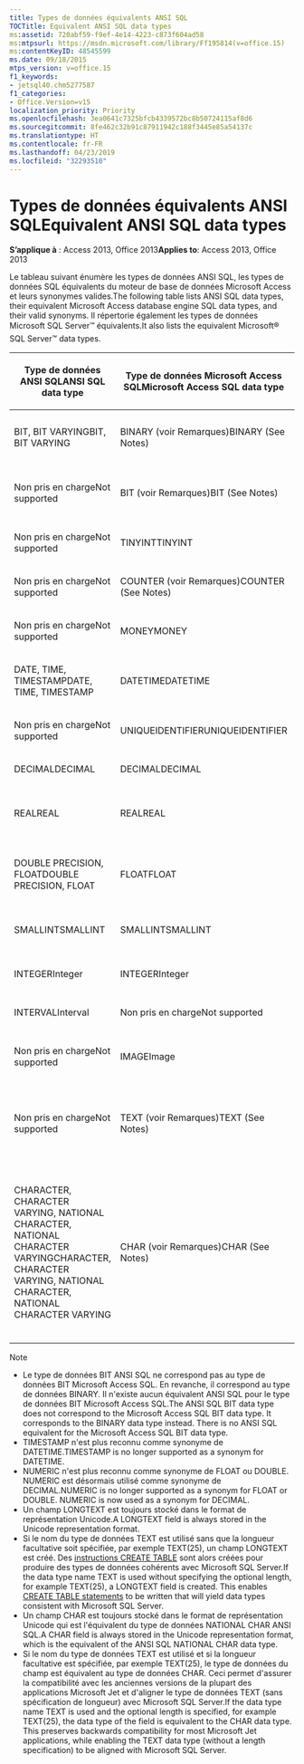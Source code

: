 ```yaml
---
title: Types de données équivalents ANSI SQL
TOCTitle: Equivalent ANSI SQL data types
ms:assetid: 720abf59-f9ef-4e14-4223-c873f604ad58
ms:mtpsurl: https://msdn.microsoft.com/library/Ff195814(v=office.15)
ms:contentKeyID: 48545599
ms.date: 09/18/2015
mtps_version: v=office.15
f1_keywords:
- jetsql40.chm5277587
f1_categories:
- Office.Version=v15
localization_priority: Priority
ms.openlocfilehash: 3ea0641c7325bfcb4339572bc8b50724115af8d6
ms.sourcegitcommit: 8fe462c32b91c87911942c188f3445e85a54137c
ms.translationtype: HT
ms.contentlocale: fr-FR
ms.lasthandoff: 04/23/2019
ms.locfileid: "32293510"
---
```

# <a name="equivalent-ansi-sql-data-types"></a><span data-ttu-id="56312-102">Types de données équivalents ANSI SQL</span><span class="sxs-lookup"><span data-stu-id="56312-102">Equivalent ANSI SQL data types</span></span>


<span data-ttu-id="56312-103">**S’applique à** : Access 2013, Office 2013</span><span class="sxs-lookup"><span data-stu-id="56312-103">**Applies to**: Access 2013, Office 2013</span></span>

<span data-ttu-id="56312-104">Le tableau suivant énumère les types de données ANSI SQL, les types de données SQL équivalents du moteur de base de données Microsoft Access et leurs synonymes valides.</span><span class="sxs-lookup"><span data-stu-id="56312-104">The following table lists ANSI SQL data types, their equivalent Microsoft Access database engine SQL data types, and their valid synonyms.</span></span> <span data-ttu-id="56312-105">Il répertorie également les types de données Microsoft SQL Server™ équivalents.</span><span class="sxs-lookup"><span data-stu-id="56312-105">It also lists the equivalent Microsoft® SQL Server™ data types.</span></span>

<table>
<colgroup>
<col style="width: 25%" />
<col style="width: 25%" />
<col style="width: 25%" />
<col style="width: 25%" />
</colgroup>
<thead>
<tr class="header">
<th><p><span data-ttu-id="56312-106">Type de données ANSI SQL</span><span class="sxs-lookup"><span data-stu-id="56312-106">ANSI SQL
data type</span></span></p></th>
<th><p><span data-ttu-id="56312-107">Type de données Microsoft Access SQL</span><span class="sxs-lookup"><span data-stu-id="56312-107">Microsoft Access
SQL data type</span></span></p></th>
<th><p><span data-ttu-id="56312-108">Synonyme</span><span class="sxs-lookup"><span data-stu-id="56312-108">Synonym lookup</span></span></p></th>
<th><p><span data-ttu-id="56312-109">Type de données Microsoft SQL Server</span><span class="sxs-lookup"><span data-stu-id="56312-109">Microsoft SQL
Server data type</span></span></p></th>
</tr>
</thead>
<tbody>
<tr class="odd">
<td><p><span data-ttu-id="56312-110">BIT, BIT VARYING</span><span class="sxs-lookup"><span data-stu-id="56312-110">BIT, BIT VARYING</span></span></p></td>
<td><p><span data-ttu-id="56312-111">BINARY (voir Remarques)</span><span class="sxs-lookup"><span data-stu-id="56312-111">BINARY (See Notes)</span></span></p></td>
<td><p><span data-ttu-id="56312-112">VARBINARY, BINARY VARYING BIT VARYING</span><span class="sxs-lookup"><span data-stu-id="56312-112">VARBINARY,
BINARY VARYING
BIT VARYING</span></span></p></td>
<td><p><span data-ttu-id="56312-113">BINARY, VARBINARY</span><span class="sxs-lookup"><span data-stu-id="56312-113">BINARY, VARBINARY</span></span></p></td>
</tr>
<tr class="even">
<td><p><span data-ttu-id="56312-114">Non pris en charge</span><span class="sxs-lookup"><span data-stu-id="56312-114">Not supported</span></span></p></td>
<td><p><span data-ttu-id="56312-115">BIT (voir Remarques)</span><span class="sxs-lookup"><span data-stu-id="56312-115">BIT (See Notes)</span></span></p></td>
<td><p><span data-ttu-id="56312-116">BOOLEAN, LOGICAL, LOGICAL1, YESNO</span><span class="sxs-lookup"><span data-stu-id="56312-116">BOOLEAN, LOGICAL, LOGICAL1, YESNO</span></span></p></td>
<td><p><span data-ttu-id="56312-117">BIT</span><span class="sxs-lookup"><span data-stu-id="56312-117">BIT</span></span></p></td>
</tr>
<tr class="odd">
<td><p><span data-ttu-id="56312-118">Non pris en charge</span><span class="sxs-lookup"><span data-stu-id="56312-118">Not supported</span></span></p></td>
<td><p><span data-ttu-id="56312-119">TINYINT</span><span class="sxs-lookup"><span data-stu-id="56312-119">TINYINT</span></span></p></td>
<td><p><span data-ttu-id="56312-120">INTEGER1, BYTE</span><span class="sxs-lookup"><span data-stu-id="56312-120">INTEGER1, BYTE</span></span></p></td>
<td><p><span data-ttu-id="56312-121">TINYINT</span><span class="sxs-lookup"><span data-stu-id="56312-121">TINYINT</span></span></p></td>
</tr>
<tr class="even">
<td><p><span data-ttu-id="56312-122">Non pris en charge</span><span class="sxs-lookup"><span data-stu-id="56312-122">Not supported</span></span></p></td>
<td><p><span data-ttu-id="56312-123">COUNTER (voir Remarques)</span><span class="sxs-lookup"><span data-stu-id="56312-123">COUNTER (See Notes)</span></span></p></td>
<td><p><span data-ttu-id="56312-124">AUTOINCREMENT</span><span class="sxs-lookup"><span data-stu-id="56312-124">AUTOINCREMENT</span></span></p></td>
<td><p><span data-ttu-id="56312-125">(voir Remarques)</span><span class="sxs-lookup"><span data-stu-id="56312-125">(See Notes)</span></span></p></td>
</tr>
<tr class="odd">
<td><p><span data-ttu-id="56312-126">Non pris en charge</span><span class="sxs-lookup"><span data-stu-id="56312-126">Not supported</span></span></p></td>
<td><p><span data-ttu-id="56312-127">MONEY</span><span class="sxs-lookup"><span data-stu-id="56312-127">MONEY</span></span></p></td>
<td><p><span data-ttu-id="56312-128">CURRENCY</span><span class="sxs-lookup"><span data-stu-id="56312-128">CURRENCY</span></span></p></td>
<td><p><span data-ttu-id="56312-129">MONEY</span><span class="sxs-lookup"><span data-stu-id="56312-129">MONEY</span></span></p></td>
</tr>
<tr class="even">
<td><p><span data-ttu-id="56312-130">DATE, TIME, TIMESTAMP</span><span class="sxs-lookup"><span data-stu-id="56312-130">DATE, TIME, TIMESTAMP</span></span></p></td>
<td><p><span data-ttu-id="56312-131">DATETIME</span><span class="sxs-lookup"><span data-stu-id="56312-131">DATETIME</span></span></p></td>
<td><p><span data-ttu-id="56312-132">DATE, TIME (voir Remarques)</span><span class="sxs-lookup"><span data-stu-id="56312-132">DATE, TIME  (See Notes)</span></span></p></td>
<td><p><span data-ttu-id="56312-133">DATETIME</span><span class="sxs-lookup"><span data-stu-id="56312-133">DATETIME</span></span></p></td>
</tr>
<tr class="odd">
<td><p><span data-ttu-id="56312-134">Non pris en charge</span><span class="sxs-lookup"><span data-stu-id="56312-134">Not supported</span></span></p></td>
<td><p><span data-ttu-id="56312-135">UNIQUEIDENTIFIER</span><span class="sxs-lookup"><span data-stu-id="56312-135">UNIQUEIDENTIFIER</span></span></p></td>
<td><p><span data-ttu-id="56312-136">GUID</span><span class="sxs-lookup"><span data-stu-id="56312-136">GUID</span></span></p></td>
<td><p><span data-ttu-id="56312-137">UNIQUEIDENTIFIER</span><span class="sxs-lookup"><span data-stu-id="56312-137">UNIQUEIDENTIFIER</span></span></p></td>
</tr>
<tr class="even">
<td><p><span data-ttu-id="56312-138">DECIMAL</span><span class="sxs-lookup"><span data-stu-id="56312-138">DECIMAL</span></span></p></td>
<td><p><span data-ttu-id="56312-139">DECIMAL</span><span class="sxs-lookup"><span data-stu-id="56312-139">DECIMAL</span></span></p></td>
<td><p><span data-ttu-id="56312-140">NUMERIC, DEC</span><span class="sxs-lookup"><span data-stu-id="56312-140">NUMERIC, DEC</span></span></p></td>
<td><p><span data-ttu-id="56312-141">DECIMAL</span><span class="sxs-lookup"><span data-stu-id="56312-141">DECIMAL</span></span></p></td>
</tr>
<tr class="odd">
<td><p><span data-ttu-id="56312-142">REAL</span><span class="sxs-lookup"><span data-stu-id="56312-142">REAL</span></span></p></td>
<td><p><span data-ttu-id="56312-143">REAL</span><span class="sxs-lookup"><span data-stu-id="56312-143">REAL</span></span></p></td>
<td><p><span data-ttu-id="56312-144">SINGLE, FLOAT4, IEEESINGLE</span><span class="sxs-lookup"><span data-stu-id="56312-144">SINGLE, FLOAT4, IEEESINGLE</span></span></p></td>
<td><p><span data-ttu-id="56312-145">REAL</span><span class="sxs-lookup"><span data-stu-id="56312-145">REAL</span></span></p></td>
</tr>
<tr class="even">
<td><p><span data-ttu-id="56312-146">DOUBLE PRECISION, FLOAT</span><span class="sxs-lookup"><span data-stu-id="56312-146">DOUBLE PRECISION, FLOAT</span></span></p></td>
<td><p><span data-ttu-id="56312-147">FLOAT</span><span class="sxs-lookup"><span data-stu-id="56312-147">FLOAT</span></span></p></td>
<td><p><span data-ttu-id="56312-148">DOUBLE, FLOAT8, IEEEDOUBLE, NUMBER (voir Remarques)</span><span class="sxs-lookup"><span data-stu-id="56312-148">DOUBLE, FLOAT8, IEEEDOUBLE, NUMBER (See Notes)</span></span></p></td>
<td><p><span data-ttu-id="56312-149">FLOAT</span><span class="sxs-lookup"><span data-stu-id="56312-149">FLOAT</span></span></p></td>
</tr>
<tr class="odd">
<td><p><span data-ttu-id="56312-150">SMALLINT</span><span class="sxs-lookup"><span data-stu-id="56312-150">SMALLINT</span></span></p></td>
<td><p><span data-ttu-id="56312-151">SMALLINT</span><span class="sxs-lookup"><span data-stu-id="56312-151">SMALLINT</span></span></p></td>
<td><p><span data-ttu-id="56312-152">SHORT, INTEGER2</span><span class="sxs-lookup"><span data-stu-id="56312-152">SHORT, INTEGER2</span></span></p></td>
<td><p><span data-ttu-id="56312-153">SMALLINT</span><span class="sxs-lookup"><span data-stu-id="56312-153">SMALLINT</span></span></p></td>
</tr>
<tr class="even">
<td><p><span data-ttu-id="56312-154">INTEGER</span><span class="sxs-lookup"><span data-stu-id="56312-154">Integer</span></span></p></td>
<td><p><span data-ttu-id="56312-155">INTEGER</span><span class="sxs-lookup"><span data-stu-id="56312-155">Integer</span></span></p></td>
<td><p><span data-ttu-id="56312-156">LONG, INT, INTEGER4</span><span class="sxs-lookup"><span data-stu-id="56312-156">LONG, INT, INTEGER4</span></span></p></td>
<td><p><span data-ttu-id="56312-157">INTEGER</span><span class="sxs-lookup"><span data-stu-id="56312-157">Integer</span></span></p></td>
</tr>
<tr class="odd">
<td><p><span data-ttu-id="56312-158">INTERVAL</span><span class="sxs-lookup"><span data-stu-id="56312-158">Interval</span></span></p></td>
<td><p><span data-ttu-id="56312-159">Non pris en charge</span><span class="sxs-lookup"><span data-stu-id="56312-159">Not supported</span></span></p></td>
<td><p></p></td>
<td><p><span data-ttu-id="56312-160">Non prise en charge</span><span class="sxs-lookup"><span data-stu-id="56312-160">Not supported</span></span></p></td>
</tr>
<tr class="even">
<td><p><span data-ttu-id="56312-161">Non pris en charge</span><span class="sxs-lookup"><span data-stu-id="56312-161">Not supported</span></span></p></td>
<td><p><span data-ttu-id="56312-162">IMAGE</span><span class="sxs-lookup"><span data-stu-id="56312-162">Image</span></span></p></td>
<td><p><span data-ttu-id="56312-163">LONGBINARY, GENERAL, OLEOBJECT</span><span class="sxs-lookup"><span data-stu-id="56312-163">LONGBINARY,  GENERAL, OLEOBJECT</span></span></p></td>
<td><p><span data-ttu-id="56312-164">IMAGE</span><span class="sxs-lookup"><span data-stu-id="56312-164">Image</span></span></p></td>
</tr>
<tr class="odd">
<td><p><span data-ttu-id="56312-165">Non pris en charge</span><span class="sxs-lookup"><span data-stu-id="56312-165">Not supported</span></span></p></td>
<td><p><span data-ttu-id="56312-166">TEXT (voir Remarques)</span><span class="sxs-lookup"><span data-stu-id="56312-166">TEXT  (See Notes)</span></span></p></td>
<td><p><span data-ttu-id="56312-167">LONGTEXT, LONGCHAR, MEMO, NOTE, NTEXT (voir Remarques)</span><span class="sxs-lookup"><span data-stu-id="56312-167">LONGTEXT, LONGCHAR, MEMO, NOTE, NTEXT (See Notes)</span></span></p></td>
<td><p><span data-ttu-id="56312-168">TEXT</span><span class="sxs-lookup"><span data-stu-id="56312-168">TEXT</span></span></p></td>
</tr>
<tr class="even">
<td><p><span data-ttu-id="56312-169">CHARACTER, CHARACTER VARYING, NATIONAL CHARACTER, NATIONAL CHARACTER VARYING</span><span class="sxs-lookup"><span data-stu-id="56312-169">CHARACTER, CHARACTER VARYING, NATIONAL CHARACTER, NATIONAL CHARACTER VARYING</span></span></p></td>
<td><p><span data-ttu-id="56312-170">CHAR (voir Remarques)</span><span class="sxs-lookup"><span data-stu-id="56312-170">CHAR (See Notes)</span></span></p></td>
<td><p><span data-ttu-id="56312-171">TEXT(n), ALPHANUMERIC, CHARACTER, STRING, VARCHAR, CHARACTER VARYING, NCHAR, NATIONAL CHARACTER, NATIONAL CHAR, NATIONAL CHARACTER VARYING, NATIONAL CHAR VARYING (voir Remarques)</span><span class="sxs-lookup"><span data-stu-id="56312-171">TEXT(n), ALPHANUMERIC,  CHARACTER, STRING, VARCHAR, CHARACTER VARYING, NCHAR, NATIONAL CHARACTER, NATIONAL CHAR, NATIONAL CHARACTER VARYING, NATIONAL CHAR VARYING (See Notes)</span></span></p></td>
<td><p><span data-ttu-id="56312-172">CHAR, VARCHAR, NCHAR, NVARCHAR</span><span class="sxs-lookup"><span data-stu-id="56312-172">CHAR, VARCHAR, NCHAR, NVARCHAR</span></span></p></td>
</tr>
</tbody>
</table>



> [!NOTE]
> - <span data-ttu-id="56312-p102">Le type de données BIT ANSI SQL ne correspond pas au type de données BIT Microsoft Access SQL. En revanche, il correspond au type de données BINARY. Il n'existe aucun équivalent ANSI SQL pour le type de données BIT Microsoft Access SQL.</span><span class="sxs-lookup"><span data-stu-id="56312-p102">The ANSI SQL BIT data type does not correspond to the Microsoft Access SQL BIT data type. It corresponds to the BINARY data type instead. There is no ANSI SQL equivalent for the Microsoft Access SQL BIT data type.</span></span>
> - <span data-ttu-id="56312-176">TIMESTAMP n'est plus reconnu comme synonyme de DATETIME.</span><span class="sxs-lookup"><span data-stu-id="56312-176">TIMESTAMP is no longer supported as a synonym for DATETIME.</span></span>
> - <span data-ttu-id="56312-p103">NUMERIC n'est plus reconnu comme synonyme de FLOAT ou DOUBLE. NUMERIC est désormais utilisé comme synonyme de DECIMAL.</span><span class="sxs-lookup"><span data-stu-id="56312-p103">NUMERIC is no longer supported as a synonym for FLOAT or DOUBLE. NUMERIC is now used as a synonym for DECIMAL.</span></span>
> - <span data-ttu-id="56312-179">Un champ LONGTEXT est toujours stocké dans le format de représentation Unicode.</span><span class="sxs-lookup"><span data-stu-id="56312-179">A LONGTEXT field is always stored in the Unicode representation format.</span></span>
> - <span data-ttu-id="56312-p104">Si le nom du type de données TEXT est utilisé sans que la longueur facultative soit spécifiée, par exemple TEXT(25), un champ LONGTEXT est créé. Des [instructions CREATE TABLE](create-table-statement-microsoft-access-sql.md) sont alors créées pour produire des types de données cohérents avec Microsoft SQL Server.</span><span class="sxs-lookup"><span data-stu-id="56312-p104">If the data type name TEXT is used without specifying the optional length, for example TEXT(25), a LONGTEXT field is created. This enables [CREATE TABLE statements](create-table-statement-microsoft-access-sql.md) to be written that will yield data types consistent with Microsoft SQL Server.</span></span>
> - <span data-ttu-id="56312-182">Un champ CHAR est toujours stocké dans le format de représentation Unicode qui est l'équivalent du type de données NATIONAL CHAR ANSI SQL.</span><span class="sxs-lookup"><span data-stu-id="56312-182">A CHAR field is always stored in the Unicode representation format, which is the equivalent of the ANSI SQL NATIONAL CHAR data type.</span></span>
> - <span data-ttu-id="56312-p105">Si le nom du type de données TEXT est utilisé et si la longueur facultative est spécifiée, par exemple TEXT(25), le type de données du champ est équivalent au type de données CHAR. Ceci permet d'assurer la compatibilité avec les anciennes versions de la plupart des applications Microsoft Jet et d'aligner le type de données TEXT (sans spécification de longueur) avec Microsoft SQL Server.</span><span class="sxs-lookup"><span data-stu-id="56312-p105">If the data type name TEXT is used and the optional length is specified, for example TEXT(25), the data type of the field is equivalent to the CHAR data type. This preserves backwards compatibility for most Microsoft Jet applications, while enabling the TEXT data type (without a length specification) to be aligned with Microsoft SQL Server.</span></span>


